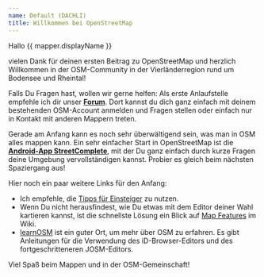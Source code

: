 ```yaml
---
name: Default (DACHLI)
title: Willkommen bei OpenStreetMap
---
```


Hallo {{ mapper.displayName }}

vielen Dank für deinen ersten Beitrag zu OpenStreetMap und herzlich Willkommen in der OSM-Community in der Vierländerregion rund um Bodensee und Rheintal!

Falls Du Fragen hast, wollen wir gerne helfen: Als erste Anlaufstelle empfehle ich dir unser [**Forum**](https://community.openstreetmap.org). Dort kannst du dich ganz einfach mit deinem bestehenden OSM-Account anmelden und Fragen stellen oder einfach nur in Kontakt mit anderen Mappern treten.

Gerade am Anfang kann es noch sehr überwältigend sein, was man in OSM alles mappen kann. Ein sehr einfacher Start in OpenStreetMap ist die [**Android-App StreetComplete**](https://streetcomplete.app/), mit der Du ganz einfach durch kurze Fragen deine Umgebung vervollständigen kannst. Probier es gleich beim nächsten Spaziergang aus!

Hier noch ein paar weitere Links für den Anfang:

* Ich empfehle, die [Tipps für Einsteiger](https://wiki.openstreetmap.org/wiki/DE:Beginners%27_guide) zu nutzen.
* Wenn Du nicht herausfindest, wie Du etwas mit dem Editor deiner Wahl kartieren kannst, ist die schnellste Lösung ein Blick auf [Map Features](https://wiki.openstreetmap.org/wiki/DE:Map_Features) im Wiki.
* [learnOSM](https://learnosm.org/de/) ist ein guter Ort, um mehr über OSM zu erfahren. Es gibt Anleitungen für die Verwendung des iD-Browser-Editors und des fortgeschritteneren JOSM-Editors.

Viel Spaß beim Mappen und in der OSM-Gemeinschaft!
